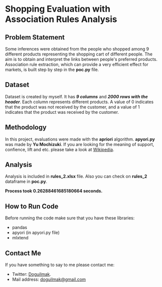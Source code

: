 
# Shopping Evaluation with Association Rules Analysis

## Problem Statement

Some inferences were obtained from the people who shopped among 9 different products representing the shopping cart of different people. The aim is to obtain and interpret the links between people's preferred products. Association rule extraction, which can provide a very efficient effect for markets, is built step by step in the **poc.py** file.

## Dataset

Dataset is created by myself. It has ***9 columns*** and ***2000 rows with the header***. Each column represents different products. A value of 0 indicates that the product was not received by the customer, and a value of 1 indicates that the product was received by the customer.

## Methodology

In this project, evaluations were made with the **apriori** algorithm. **apyori.py** was made by **Yu Mochizuki**. If you are looking for the meaning of support, confience, lift and etc. please take a look at [Wikipedia](https://en.wikipedia.org/wiki/Association_rule_learning).

## Analysis

Analysis is included in **rules_2.xlsx** file. Also you can check on **rules_2** dataframe in **poc.py**.

**Process took 0.26288461685180664 seconds.**

## How to Run Code

Before running the code make sure that you have these libraries:

 - pandas 
 - apyori (in apyori.py file)
 - mlxtend
    
## Contact Me

If you have something to say to me please contact me: 

 - Twitter: [Doguilmak](https://twitter.com/Doguilmak).  
 - Mail address: doguilmak@gmail.com
 